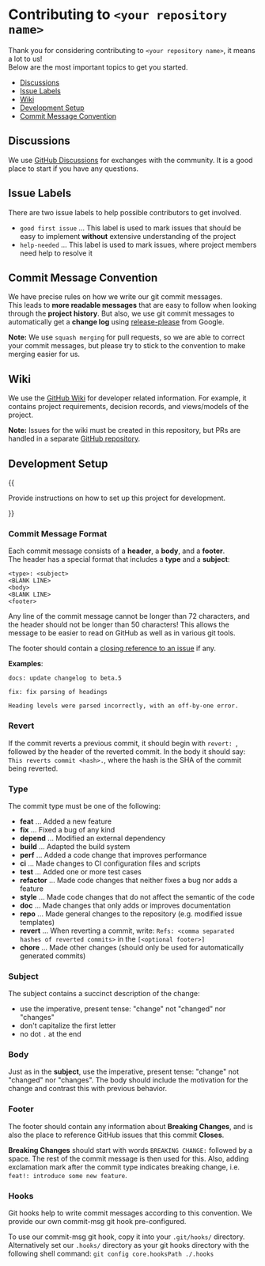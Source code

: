 # Contributing to `<your repository name>`

Thank you for considering contributing to `<your repository name>`, it means a lot to us!\
Below are the most important topics to get you started.

- [Discussions](#discussions)
- [Issue Labels](#issue-labels)
- [Wiki](#wiki)
- [Development Setup](#development-setup)
- [Commit Message Convention](#commit-message-convention)

## Discussions

We use [GitHub Discussions](https://github.com/mhatzl/project-repo-template/discussions) for exchanges with the community.
It is a good place to start if you have any questions.

## Issue Labels

There are two issue labels to help possible contributors to get involved.

- `good first issue` ... This label is used to mark issues that should be easy to implement **without** extensive understanding of the project
- `help-needed` ... This label is used to mark issues, where project members need help to resolve it

## Commit Message Convention

We have precise rules on how we write our git commit messages.\
This leads to **more readable messages** that are easy to follow when looking through the **project history**.
But also, we use git commit messages to automatically get a **change log** using [release-please](https://github.com/googleapis/release-please) from Google.

**Note:** We use `squash merging` for pull requests, so we are able to correct your commit messages, but please try to stick to the convention to make merging easier for us.

## Wiki

We use the [GitHub Wiki](https://github.com/mhatzl/project-repo-template/wiki) for developer related information.
For example, it contains project requirements, decision records, and views/models of the project.

**Note:** Issues for the wiki must be created in this repository, but PRs are handled in a separate [GitHub repository](https://github.com/mhatzl/wiki-repo-template).  

## Development Setup

{{

Provide instructions on how to set up this project for development.

}}

### Commit Message Format

Each commit message consists of a **header**, a **body**, and a **footer**.\
The header has a special format that includes a **type** and a **subject**:

~~~
<type>: <subject>
<BLANK LINE>
<body>
<BLANK LINE>
<footer>
~~~

Any line of the commit message cannot be longer than 72 characters, and the header should not be longer than 50 characters!
This allows the message to be easier to read on GitHub as well as in various git tools.

The footer should contain a [closing reference to an issue](https://help.github.com/articles/closing-issues-via-commit-messages/) if any.

**Examples**:

~~~
docs: update changelog to beta.5
~~~

~~~
fix: fix parsing of headings

Heading levels were parsed incorrectly, with an off-by-one error.
~~~

### Revert

If the commit reverts a previous commit, it should begin with `revert: `, followed by the header of the reverted commit. 
In the body it should say: `This reverts commit <hash>.`, where the hash is the SHA of the commit being reverted.

### Type

The commit type must be one of the following:

- **feat** ... Added a new feature
- **fix** ... Fixed a bug of any kind
- **depend** ... Modified an external dependency
- **build** ... Adapted the build system
- **perf** ... Added a code change that improves performance
- **ci** ... Made changes to CI configuration files and scripts
- **test** ... Added one or more test cases
- **refactor** ... Made code changes that neither fixes a bug nor adds a feature
- **style** ... Made code changes that do not affect the semantic of the code
- **doc** ... Made changes that only adds or improves documentation
- **repo** ... Made general changes to the repository (e.g. modified issue templates)
- **revert** ... When reverting a commit, write: `Refs: <comma separated hashes of reverted commits>` in the `[<optional footer>]`
- **chore** ... Made other changes (should only be used for automatically generated commits)

### Subject

The subject contains a succinct description of the change:

- use the imperative, present tense: "change" not "changed" nor "changes"
- don't capitalize the first letter
- no dot `.` at the end

### Body

Just as in the **subject**, use the imperative, present tense: "change" not "changed" nor "changes".
The body should include the motivation for the change and contrast this with previous behavior.

### Footer

The footer should contain any information about **Breaking Changes**, and is also the place to
reference GitHub issues that this commit **Closes**.

**Breaking Changes** should start with words `BREAKING CHANGE:` followed by a space.
The rest of the commit message is then used for this.
Also, adding exclamation mark after the commit type indicates breaking change, i.e. `feat!: introduce some new feature`.

### Hooks

Git hooks help to write commit messages according to this convention.
We provide our own commit-msg git hook pre-configured.

To use our commit-msg git hook, copy it into your `.git/hooks/` directory.
Alternatively set our `.hooks/` directory as your git hooks directory with the following shell command: 
`git config core.hooksPath ./.hooks`
